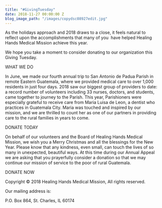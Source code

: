 ```yaml
---
title: "#GivingTuesday"
date: 2018-11-27 00:00:00 Z
blog_image_path: "/images/copydsc08927edit.jpg"
---
```


As the holidays approach and 2018 draws to a close, it feels natural to reflect upon the accomplishments that many of you &nbsp;have helped Healing Hands Medical Mission achieve this year.

We hope you take a moment to consider donating to our organization this Giving Tuesday.

WHAT WE DO

In June, we made our fourth annual trip to San Antonio de Padua Parish in remote Eastern Guatemala, where we provided medical care to over 1,000 residents in just four days. 2018 saw our biggest group of providers to date: a record number of volunteers including 33 nurses, doctors, and students, came together to journey to the Parish. This year, Parishioners were especially grateful to receive care from Maria Luisa de Leon, a dentist who practices in Guatemala City. Maria was touched and inspired by our mission, and we are thrilled to count her as one of our partners in providing care to the rural families in years to come.

DONATE TODAY

On behalf of our volunteers and the Board of Healing Hands Medical Mission, we wish you a Merry Christmas and all the blessings for the New Year. Please know that any kindness, even small, can touch the lives of so many in unexpected, beautiful ways. At this time during our Annual Appeal we are asking that you prayerfully consider a donation so that we may continue our mission of service to the poor of rural Guatemala.

DONATE NOW

Copyright &copy; 2018 Healing Hands Medical Mission, All rights reserved.

Our mailing address is:

P.O. Box 864, St. Charles, IL 60174